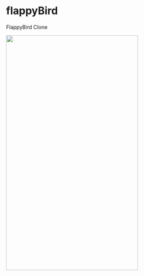 # flappyBird
 FlappyBird Clone
   
<img width="360" height="640" src="https://github.com/xcq970109/flappyBird/blob/master/gif/hard.gif"/>
